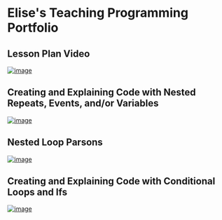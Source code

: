 # Elise's Teaching Programming Portfolio

## Lesson Plan Video
[![image](https://user-images.githubusercontent.com/56776460/100493910-e3f99100-30f0-11eb-84de-6b0bb920ca26.png)](https://www.youtube.com/watch?v=sEJ6yTe4QSE)

## Creating and Explaining Code with Nested Repeats, Events, and/or Variables 
[![image](https://user-images.githubusercontent.com/56776460/100493886-be6c8780-30f0-11eb-98a0-5aab9f26b464.png)](https://www.youtube.com/watch?v=UiKTt7Xecq0)

## Nested Loop Parsons
[![image](https://user-images.githubusercontent.com/56776460/100493873-99781480-30f0-11eb-8d06-70c2a3bd26e1.png)](https://www.youtube.com/watch?v=JxvOEF1ZV8I&feature=youtu.be)

## Creating and Explaining Code with Conditional Loops and Ifs 
[![image](https://user-images.githubusercontent.com/56776460/100493915-f96ebb00-30f0-11eb-8f15-097fbbc7a4d9.png)](https://www.youtube.com/watch?v=38-68ECz0RU)

